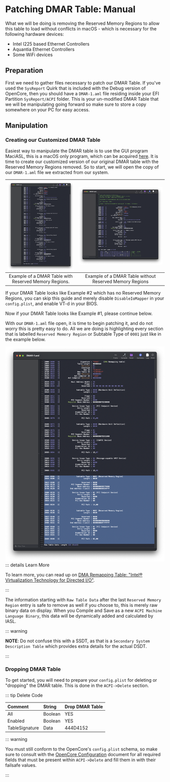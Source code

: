 # Patching DMAR Table: Manual

What we will be doing is removing the Reserved Memory Regions to allow this table to load without conflicts in macOS - which is necessary for the following hardware devices:
* Intel I225 based Ethernet Controllers
* Aquantia Ethernet Controllers
* Some WiFi devices

## Preparation

First we need to gather files necessary to patch our DMAR Table.  If you've used the `SysReport` Quirk that is included with the Debug version of OpenCore, then you should have a `DMAR-1.aml` file residing inside your EFI Partition `SysReport/ACPI` folder.  This is your un-modified DMAR Table that we will be manipulating going forward so make sure to store a copy somewhere on your PC for easy access.

## Manipulation

### Creating our Customized DMAR Table

Easiest way to manipulate the DMAR table is to use the GUI program MaciASL, this is a macOS only program, which can be acquired [here](https://github.com/acidanthera/MaciASL).  It is time to create our customized version of our original DMAR table with the Reserved Memory Regions removed.  So to start, we will open the copy of our `DMAR-1.aml` file we extracted from our system.

![](../../images/Universal/dmar-md/dmar-example-rmr.png) | ![](../../images/Universal/dmar-md/dmar-example-normr.png)
:-------------------------------:|:------------------:
Example of a DMAR Table with Reserved Memory Regions. | Example of a DMAR Table without Reserved Memory Regions

If your DMAR Table looks like Example #2 which has no Reserved Memory Regions, you can skip this guide and merely disable `DisableIoMapper` in your `config.plist`, and enable VT-d in your BIOS.

Now if your DMAR Table looks like Example #1, please continue below.

With our `DMAR-1.aml` file open, it is time to begin patching it, and do not worry this is pretty easy to do.  All we are doing is highlighting every section that is labelled `Reserved Memory Region` or Subtable Type of `0001` just like in the example below.

![](../../images/Universal/dmar-md/dmar-rmr-selected.png)
::: details Learn More

To learn more, you can read up on [DMA Remapping Table: "Intel® Virtualization Technology for Directed I/O"](https://software.intel.com/content/dam/develop/external/us/en/documents-tps/vt-directed-io-spec.pdf).

:::

The information starting with `Raw Table Data` after the last `Reserved Memory Region` entry is safe to remove as well if you choose to, this is merely raw binary data on display.  When you Compile and Save as a new `ACPI Machine Language Binary`, this data will be dynamically added and calculated by IASL.

::: warning

**NOTE**: Do not confuse this with a SSDT, as that is a `Secondary System Description Table` which provides extra details for the actual DSDT.

:::

### Dropping DMAR Table

To get started, you will need to prepare your `config.plist` for deleting or "dropping" the DMAR table.  This is done in the `ACPI->Delete` section.

::: tip Delete Code

| Comment        | String  | Drop DMAR Table |
| :------        | :------ | :-------------- |
| All            | Boolean | YES             |
| Enabled        | Boolean | YES             |
| TableSignature | Data    | 444D4152        |

::: warning

You must still conform to the OpenCore's `config.plist` schema, so make sure to consult with the [OpenCore Configuration](https://dortania.github.io/docs/release/Configuration.html) document for all required fields that must be present within `ACPI->Delete` and fill them in with their failsafe values.

:::
